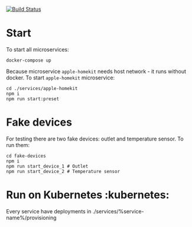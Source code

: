 [![Build Status](https://travis-ci.com/DmytryS/u-hub.svg?branch=master)](https://travis-ci.com/DmytryS/u-hub)

# Start

To start all microservices:
```
docker-compose up
```

Because microservice `apple-homekit` needs host network - it runs without docker. To start `apple-homekit` microservice:

```
cd ./services/apple-homekit
npm i
npm run start:preset 
```

# Fake devices

For testing there are two fake devices: outlet and temperature sensor. To run them:
```
cd fake-devices
npm i
npm run start_device_1 # Outlet
npm run start_device_2 # Temperature sensor
```

# Run on Kubernetes :kubernetes:

Every service have deployments in ./services/%service-name%/provisioning

